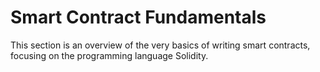 # Smart Contract Fundamentals

This section is an overview of the very basics of writing smart contracts, focusing on the programming language Solidity.

